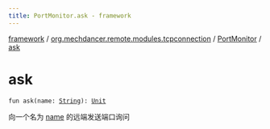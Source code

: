 ```yaml
---
title: PortMonitor.ask - framework
---
```


[framework](../../index.html) / [org.mechdancer.remote.modules.tcpconnection](../index.html) / [PortMonitor](index.html) / [ask](./ask.html)

# ask

`fun ask(name: `[`String`](https://kotlinlang.org/api/latest/jvm/stdlib/kotlin/-string/index.html)`): `[`Unit`](https://kotlinlang.org/api/latest/jvm/stdlib/kotlin/-unit/index.html)

向一个名为 [name](ask.html#org.mechdancer.remote.modules.tcpconnection.PortMonitor$ask(kotlin.String)/name) 的远端发送端口询问


